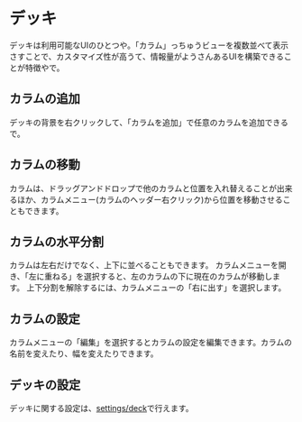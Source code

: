 # デッキ

デッキは利用可能なUIのひとつや。「カラム」っちゅうビューを複数並べて表示さすことで、カスタマイズ性が高うて、情報量がようさんあるUIを構築できることが特徴やで。

## カラムの追加
デッキの背景を右クリックして、「カラムを追加」で任意のカラムを追加できるで。

## カラムの移動
カラムは、ドラッグアンドドロップで他のカラムと位置を入れ替えることが出来るほか、カラムメニュー(カラムのヘッダー右クリック)から位置を移動させることもできます。

## カラムの水平分割
カラムは左右だけでなく、上下に並べることもできます。 カラムメニューを開き、「左に重ねる」を選択すると、左のカラムの下に現在のカラムが移動します。 上下分割を解除するには、カラムメニューの「右に出す」を選択します。

## カラムの設定
カラムメニューの「編集」を選択するとカラムの設定を編集できます。カラムの名前を変えたり、幅を変えたりできます。

## デッキの設定
デッキに関する設定は、[settings/deck](/settings/deck)で行えます。
